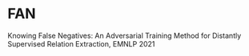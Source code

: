 # FAN
Knowing False Negatives: An Adversarial Training Method for Distantly Supervised Relation Extraction, EMNLP 2021
